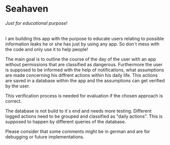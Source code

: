 # Seahaven
###### Just for educational purpose!

I am building this app with the purpose to educate users relating to possible information leaks he or she has just by using any app.
So don´t mess with the code and only use it to help people!

The main goal is to outline the course of the day of the user with an app without permissions that are classified as dangerous.
Furthermore the user is supposed to be informed with the help of notifications, what assumptions are made concerning his diffrent actions within his daily life.
This actions are saved in a database within the app and the assumptions can get verified by the user.

This verification process is needed for evaluation if the chosen approach is correct.

The database is not build to it´s end and needs more testing.
Different logged actions need to be grouped and classified as "daily actions". This is supposed to happen by different queries of the database.

Please consider that some comments might be in german and are for debugging or future implementations.
